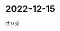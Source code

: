 # 2022-12-15

共 0 条

<!-- BEGIN WEIBO -->
<!-- 最后更新时间 Thu Dec 15 2022 11:19:22 GMT+0800 (China Standard Time) -->

<!-- END WEIBO -->
